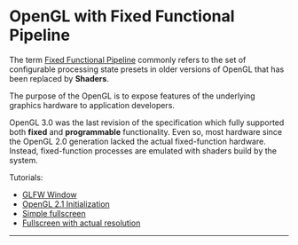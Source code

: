 # OpenGL with Fixed Functional Pipeline

The term [Fixed Functional Pipeline](https://www.khronos.org/opengl/wiki/Fixed_Function_Pipeline) commonly refers to the set of configurable processing state presets in older versions of OpenGL that has been replaced by **Shaders**.

The purpose of the OpenGL is to expose features of the underlying graphics hardware to application developers.

OpenGL 3.0 was the last revision of the specification which fully supported both **fixed** and **programmable** functionality. Even so, most hardware since the OpenGL 2.0 generation lacked the actual fixed-function hardware. Instead, fixed-function processes are emulated with shaders build by the system.

Tutorials:

* [GLFW Window](001_ogl2_glfw_window/README.md)
* [OpenGL 2.1 Initialization](002_ogl2_opengl_initialization/README.md)
* [Simple fullscreen](003_ogl2_simple_fullscreen/README.md)
* [Fullscreen with actual resolution](004_ogl2_actual_fullscreen/README.md)

---
